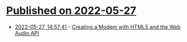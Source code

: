 # [Published on 2022-05-27](index.md)

* [2022-05-27, 14:57:41](https://news.ycombinator.com/item?id=31530379) - [Creating a Modem with HTML5 and the Web Audio API](https://martinmelhus.com/web-audio-modem/)
